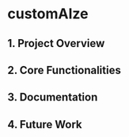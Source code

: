 # customAIze

## 1. Project Overview

## 2. Core Functionalities

## 3. Documentation

## 4. Future Work
